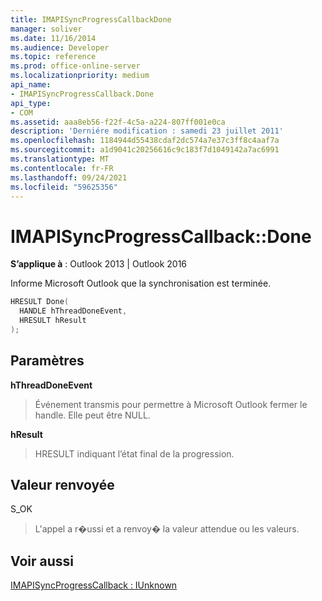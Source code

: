 ```yaml
---
title: IMAPISyncProgressCallbackDone
manager: soliver
ms.date: 11/16/2014
ms.audience: Developer
ms.topic: reference
ms.prod: office-online-server
ms.localizationpriority: medium
api_name:
- IMAPISyncProgressCallback.Done
api_type:
- COM
ms.assetid: aaa8eb56-f22f-4c5a-a224-807ff001e0ca
description: 'Derniére modification : samedi 23 juillet 2011'
ms.openlocfilehash: 1184944d55438cdaf2dc574a7e37c3ff8c4aaf7a
ms.sourcegitcommit: a1d9041c20256616c9c183f7d1049142a7ac6991
ms.translationtype: MT
ms.contentlocale: fr-FR
ms.lasthandoff: 09/24/2021
ms.locfileid: "59625356"
---
```

# <a name="imapisyncprogresscallbackdone"></a>IMAPISyncProgressCallback::Done

  
  
**S’applique à** : Outlook 2013 | Outlook 2016 
  
 Informe Microsoft Outlook que la synchronisation est terminée. 
  
```cpp
HRESULT Done(
  HANDLE hThreadDoneEvent, 
  HRESULT hResult
);
```

## <a name="parameters"></a>Paramètres

 **hThreadDoneEvent**
  
> Événement transmis pour permettre à Microsoft Outlook fermer le handle. Elle peut être NULL.
    
 **hResult**
  
> HRESULT indiquant l’état final de la progression.
    
## <a name="return-value"></a>Valeur renvoyée

S_OK 
  
> L'appel a r�ussi et a renvoy� la valeur attendue ou les valeurs.
    
## <a name="see-also"></a>Voir aussi



[IMAPISyncProgressCallback : IUnknown](imapisyncprogresscallbackiunknown.md)


